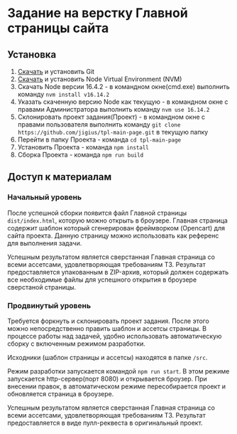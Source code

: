# Задание на верстку Главной страницы сайта

## Установка 
1. [Скачать](https://git-scm.com/download/win) и установить Git
2. [Скачать](https://github.com/coreybutler/nvm-windows/releases/download/1.1.9/nvm-setup.exe) и установить Node Virtual Environment (NVM)
3. Скачать Node версии 16.4.2 - в командном окне(cmd.exe) выполнить команду `nvm install v16.14.2`
4. Указать скаченную версию Node как текущую - в командном окне с правами Администратора выполнить команду `nvm use 16.14.2`
5. Склонировать проект задания(Проект) - в командном окне с правами пользователя выполнить команду `git clone https://github.com/jigius/tpl-main-page.git` в текущую папку
6. Перейти в папку Проекта - команда `cd tpl-main-page`
7. Установить Проекта - команда `npm install`
8. Сборка Проекта - команда `npm run build`

## Доступ к материалам

### Начальный уровень 
После успешной сборки появится файл Главной страницы `dist/index.html`, которую можно открыть в броузере. Главная 
страница содержит шаблон который сгенерирован фреймворком (Opencart) для сайта проекта. Данную страницу можно 
использовать как референс для выполнения задачи. 

Успешным результатом является сверстанная Главная страница со всеми ассетсами, удовлетворяющая требованиям ТЗ.
Результат предоставляется упакованным в ZIP-архив, который должен содержать все необходимые файлы для успешного 
открытия в броузере сверстаной страницы.   

### Продвинутый уровень
Требуется форкнуть и склонировать проект задания. После этого можно непосредственно править шаблон и ассетсы страницы.
В процессе работы над задачей, удобно использовать автоматическую сборку с включенным режимом разработки.

Исходники (шаблон страницы и ассетсы) находятся в папке `/src`.

Режим разработки запускается командой `npm run start`. В этом режиме запускается http-сервер(порт 8080) и открывается
броузер. При внесении правок, в автоматическом режиме пересобирается проект и обновляется страница в
броузере.

Успешным результатом является сверстанная Главная страница со всеми ассетсами, удовлетворяющая требованиям ТЗ.
Результат предоставляется в виде пулл-реквеста в оригинальный проект. 
